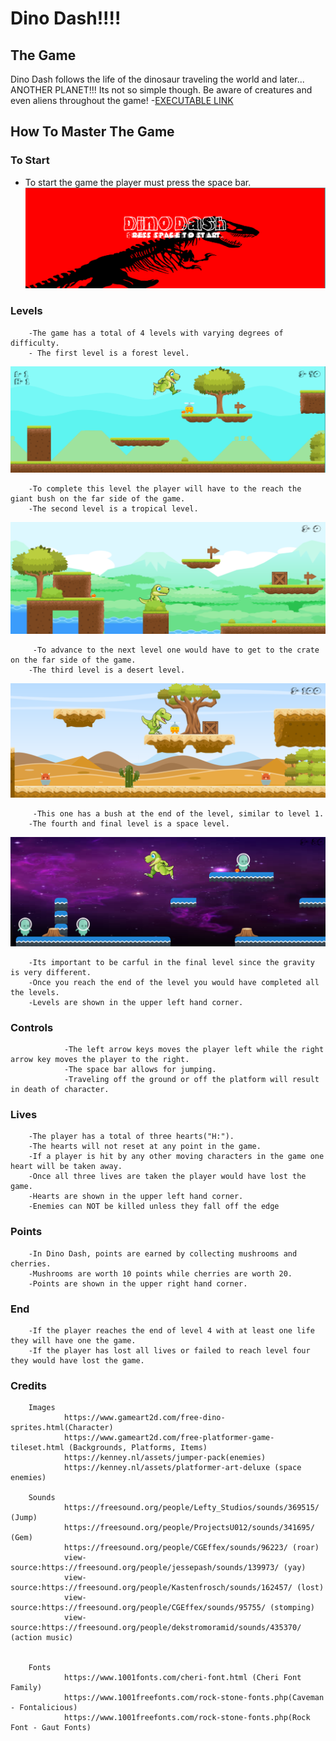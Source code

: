 # Dino Dash!!!!

## The Game

Dino Dash follows the life of the dinosaur traveling the world and later... ANOTHER PLANET!!! Its not so simple though. Be aware of creatures and even aliens throughout the game!
-[EXECUTABLE LINK](https://drive.google.com/open?id=1PVO2MRB6fuwOOfoNRtzPz86pbMNpB60H)



## How To Master The Game

### To Start
- To start the game the player must press the space bar.
![screenshot](https://raw.githubusercontent.com/colorfulthunder57/Dino_Dash/master/title_screenshot.PNG)

### Levels
        -The game has a total of 4 levels with varying degrees of difficulty.
        - The first level is a forest level.
        
![screenshot](https://raw.githubusercontent.com/colorfulthunder57/Dino_Dash/master/level1_screenshot.PNG)

        -To complete this level the player will have to the reach the giant bush on the far side of the game.
        -The second level is a tropical level.
![screenshot](https://raw.githubusercontent.com/colorfulthunder57/Dino_Dash/master/level2_screenshot.PNG)

         -To advance to the next level one would have to get to the crate on the far side of the game.
        -The third level is a desert level.
![screenshot](https://raw.githubusercontent.com/colorfulthunder57/Dino_Dash/master/level3_screenshot.PNG)

         -This one has a bush at the end of the level, similar to level 1.
        -The fourth and final level is a space level.
![screenshot](https://raw.githubusercontent.com/colorfulthunder57/Dino_Dash/master/level4_screenshot.PNG)

        -Its important to be carful in the final level since the gravity is very different.
        -Once you reach the end of the level you would have completed all the levels.
        -Levels are shown in the upper left hand corner.

### Controls
                -The left arrow keys moves the player left while the right arrow key moves the player to the right.
                -The space bar allows for jumping.
                -Traveling off the ground or off the platform will result in death of character.


### Lives
        -The player has a total of three hearts("H:").
        -The hearts will not reset at any point in the game.
        -If a player is hit by any other moving characters in the game one heart will be taken away.
        -Once all three lives are taken the player would have lost the game.
        -Hearts are shown in the upper left hand corner.
        -Enemies can NOT be killed unless they fall off the edge


### Points
        -In Dino Dash, points are earned by collecting mushrooms and cherries.
        -Mushrooms are worth 10 points while cherries are worth 20.
        -Points are shown in the upper right hand corner.


### End
        -If the player reaches the end of level 4 with at least one life they will have one the game.
        -If the player has lost all lives or failed to reach level four they would have lost the game.


### Credits
        Images
                https://www.gameart2d.com/free-dino-sprites.html(Character)
                https://www.gameart2d.com/free-platformer-game-tileset.html (Backgrounds, Platforms, Items)
                https://kenney.nl/assets/jumper-pack(enemies)
                https://kenney.nl/assets/platformer-art-deluxe (space enemies)

        Sounds
                https://freesound.org/people/Lefty_Studios/sounds/369515/ (Jump)
                https://freesound.org/people/ProjectsU012/sounds/341695/ (Gem)
                https://freesound.org/people/CGEffex/sounds/96223/ (roar)
                view-source:https://freesound.org/people/jessepash/sounds/139973/ (yay)
                view-source:https://freesound.org/people/Kastenfrosch/sounds/162457/ (lost)
                view-source:https://freesound.org/people/CGEffex/sounds/95755/ (stomping)
                view-source:https://freesound.org/people/dekstromoramid/sounds/435370/ (action music)


        Fonts
                https://www.1001fonts.com/cheri-font.html (Cheri Font Family)
                https://www.1001freefonts.com/rock-stone-fonts.php(Caveman - Fontalicious)
                https://www.1001freefonts.com/rock-stone-fonts.php(Rock Font - Gaut Fonts)




